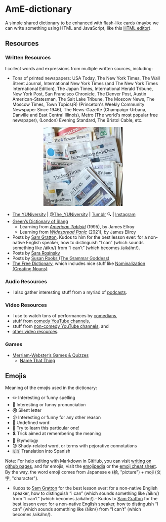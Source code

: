 # AmE-dictionary

A simple shared dictionary to be enhanced with flash-like cards (maybe we can write something using HTML and JavaScript, like this [HTML editor](http://mrdoob.com/projects/htmleditor/)).

## Resources

### Written Resources

I collect words and expressions from multiple written sources, including:

- Tons of printed newspapers: USA Today, The New York Times, The Wall Street Journal, International New York Times (and The New York Times International Edition), The Japan Times, International Herald Tribune, New York Post, San Francisco Chronicle, The Denver Post, Austin American-Statesman, The Salt Lake Tribune, The Moscow News, The Moscow Times, Town Topics(R) (Princeton's Weekly Community Newspaper Since 1946), The News-Gazette (Champaign-Urbana, Danville and East Central Illinois), Metro (The world's most popular free newspaper), (London) Evening Standard, The Bristol Cable, etc.

<p align="center">
  <img src="images/AmE-dictionary--Pile-of-newspapers--256x256.jpg?raw=true" alt="Pile of newspapers"/>
</p>

- [The YUNiversity](http://www.theyuniversity.net/) | [@The_YUNiversity](https://twitter.com/The_YUNiversity) | [Tumblr](https://TheYUNiversity.tumblr.com) :mag: | [Instagram](https://www.instagram.com/the_yuniversity/)
- [Green’s Dictionary of Slang](https://greensdictofslang.com/)
  - Learning from [_American Tabloid_](https://greensdictofslang.com/sources/7759) (1995), by James Ellroy
  - Learning from [_Widespread Panic_](https://greensdictofslang.com/sources/11069) (2021), by James Ellroy
- Posts by [Sam Gratton](https://es.linkedin.com/in/sam-gratton-1bb97512a). Kudos to him for the best lesson ever: for a non-native English speaker, how to distinguish “I can” (which sounds something like /áikn/) from “I can’t” (which becomes /aikáhn/).
- Posts by [Sara Rosinsky](https://www.linkedin.com/in/sararosinsky/)
- Posts by [Susan Rooks (The Grammar Goddess)](https://www.linkedin.com/in/susanrooks-the-grammar-goddess/)
- [The Free Dictionary](https://www.thefreedictionary.com/), which includes nice stuff like [Nominalization (Creating Nouns)](https://www.thefreedictionary.com/Nominalization-Creating-Nouns.htm)

### Audio Resources

- I also gather interesting stuff from a myriad of [podcasts](list-of-podcasts.md).

### Video Resources

- I use to watch tons of performances by [comedians](list-of-comedians.md),
- stuff from [comedy YouTube channels](list-of-comedy-YouTube-channels.md),
- stuff from [non-comedy YouTube channels](list-of-non-comedy-YouTube-channels.md), and
- [other video resources](list-of-other-video-resources.md).

### Games

- [Merriam-Webster’s Games & Quizzes](https://merriam-webster.com/games)
  - [Name That Thing](https://www.merriam-webster.com/games/name-that-thing)

## Emojis

Meaning of the emojis used in the dictionary:

- :pencil2: Interesting or funny spelling
- :mega: Interesting or funny pronunciation
- :mute: Silent letter
- :astonished: Interesting or funny for any other reason
- :hammer: Undefined word
- :dart: Try to learn this particular one!
- :reminder_ribbon: Trick aimed at remembering the meaning
- :scroll: Etymology
- :smiling_imp: Shady-related word, or terms with pejorative connotations
- :es: Translation into Spanish

Note: For help editing with Markdown in GitHub, you can visit [writing on github pages](https://help.github.com/categories/writing-on-github/), and for emojis, visit the [emojipedia](https://emojipedia.org/) or the [emoji cheat sheet](http://www.emoji-cheat-sheet.com/). By the way, the word emoji comes from Japanese e (絵, "picture") + moji (文字, "character").
- Kudos to [Sam Gratton](https://es.linkedin.com/in/sam-gratton-1bb97512a) for the best lesson ever: for a non-native English speaker, how to distinguish “I can” (which sounds something like /áikn/) from “I can’t” (which becomes /aikáhn/).- Kudos to [Sam Gratton](https://es.linkedin.com/in/sam-gratton-1bb97512a) for the best lesson ever: for a non-native English speaker, how to distinguish “I can” (which sounds something like /áikn/) from “I can’t” (which becomes /aikáhn/).